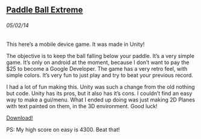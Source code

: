 ## [Paddle Ball Extreme](https://gears.prose.sh/paddleball)
###### 05/02/14

This here’s a mobile device game. It was made in Unity!

The objective is to keep the ball falling below your paddle. It’s a very simple game. It’s only on android at the moment, because I don’t want to pay the $25 to become a Google Developer. The game has a very retro feel, with simple colors. It’s very fun to just play and try to beat your previous record.

I had a lot of fun making this. Unity was such a change from the old nothing but code. Unity has its pros, but it also has it’s cons. I couldn’t find an easy way to make a gui/menu. What I ended up doing was just making 2D Planes with text painted on them, in the 3D environment. Good luck!

[Download!](https://wyattmarks.com/downloads/paddle.apk)

PS: My high score on easy is 4300. Beat that!
